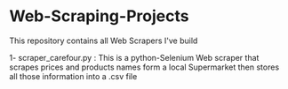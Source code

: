# Web-Scraping-Projects
This repository contains all Web Scrapers I've build


1- scraper_carefour.py :
This is a python-Selenium Web scraper that scrapes prices and products names form a local Supermarket then stores all those information into a .csv file
